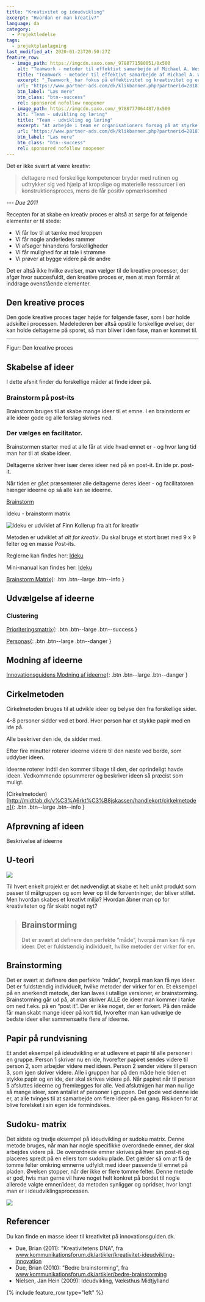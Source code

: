 ```yaml
---
title: "Kreativitet og ideudvikling"
excerpt: "Hvordan er man kreativ?"
language: da
category:
  - Projektledelse
tags:
  - projektplanlægning
last_modified_at: 2020-01-23T20:50:27Z
feature_row:
  - image_path: https://imgcdn.saxo.com/_9788771580051/0x500
    alt: "Teamwork - metoder til effektivt samarbejde af Michael A. West"
    title: "Teamwork - metoder til effektivt samarbejde af Michael A. West"
    excerpt: "_Teamwork_ har fokus på effektivitet og kreativitet og er for alle, der på den ene eller anden måde bruger teamwork i deres dagligdag. Bogen er fyldt med praktiske eksempler og teori, der kan hjælpe et team med at opstille mål og opnå dem."
    url: "https://www.partner-ads.com/dk/klikbanner.php?partnerid=28187&bannerid=43264&htmlurl=https://www.saxo.com/dk/teamwork_michael-a-west_haeftet_9788771580051"
    btn_label: "Læs mere"
    btn_class: "btn--success"
    rel: sponsored nofollow noopener
  - image_path: https://imgcdn.saxo.com/_9788777064487/0x500
    alt: "Team - udvikling og læring"
    title: "Team - udvikling og læring"
    excerpt: "At arbejde i team er organisationers forsøg på at styrke udvikling af faglige og personlige potentialer og kompetencer. Bogens formål er at give svar på, hvordan udvikling og læring i team kan blive en succes, fx om sporten er en passende metafor til at fremme teamudvikling og læring og forståelse af samarbejde samt om team på arbejdspladsen kan skabe nye fortællinger om medarbejdernes måde at se på samarbejde og gensidig udvikling."
    url: "https://www.partner-ads.com/dk/klikbanner.php?partnerid=28187&bannerid=43264&htmlurl=https://www.saxo.com/dk/team-udvikling-og-laering_morten-bertelsen-red-reinhard-stelter-red_haeftet_9788777064487"
    btn_label: "Læs mere"
    btn_class: "btn--success"
    rel: sponsored nofollow noopener
---
```


Det er ikke svært at være kreativ:

> deltagere med forskellige kompetencer bryder med rutinen og udtrykker sig ved hjælp af kropslige og materielle ressourcer i en konstruktionsproces, mens de får positiv opmærksomhed

--- <cite>Due 2011</cite>

Recepten for at skabe en kreativ proces er altså at sørge for at følgende elementer er til stede:

- Vi får lov til at tænke med kroppen
- Vi får nogle anderledes rammer
- Vi afsøger hinandens forskelligheder
- Vi får mulighed for at tale i strømme
- Vi prøver at bygge videre på de andre

Det er altså ikke hvilke øvelser, man vælger til de kreative processer, der afgør hvor succesfuldt, den kreative proces er, men at man formår at inddrage ovenstående elementer.

## Den kreative proces

Den gode kreative proces tager højde for følgende faser, som I bør holde adskilte i processen. Mødelederen bør altså opstille forskellige øvelser, der kan holde deltagerne på sporet, så man bliver i den fase, man er kommet til.

****

Figur: Den kreative proces

## Skabelse af ideer

I dette afsnit finder du forskellige måder at finde ideer på.

### Brainstorm på post-its

Brainstorm bruges til at skabe mange ideer til et emne. I en brainstorm er alle ideer gode og alle forslag skrives ned.

### Der vælges en facilitator.

Brainstormen starter med at alle får at vide hvad emnet er - og hvor lang tid man har til at skabe ideer.

Deltagerne skriver hver især deres ideer ned på en post-it. En ide pr. post-it.

Når tiden er gået præsenterer alle deltagerne deres ideer - og facilitatoren hænger ideerne op så alle kan se ideerne.

[Brainstorm](http://innovationsguiden.dk/brugere/ide-og-konceptudvikling/brainstorm)

Ideku - brainstorm matrix

![Ideku er udviklet af Finn Kollerup fra _alt for kreativ_](/assets/images/ideku.jpg)

Metoden er udviklet af _alt for kreativ_. Du skal bruge et stort bræt med 9 x 9 felter og en masse Post-its. 

Reglerne kan findes her: [Ideku](http://www.alt4kreativ.dk/UserFiles/file/PDF/IDEKU-instruktion_2sidet-Version01.pdf)

Mini-manual kan findes her: [Ideku](http://www.alt4kreativ.dk/UserFiles/file/PDF/Arbejdsbog_-_Ideku_proces.pdf)

[Brainstorm Matrix](http://innovationsguiden.dk/brugere/ide-og-konceptudvikling/brainstormingmatrix){: .btn .btn--large .btn--info }

## Udvælgelse af ideerne

### Clustering

[Prioriteringsmatrix](http://innovationsguiden.dk/brugere/ide-og-konceptudvikling/prioteringsmatrix){: .btn .btn--large .btn--success }

[Personas](http://innovationsguiden.dk/brugere/analyse/personas){: .btn .btn--large .btn--danger }

## Modning af ideerne

[Innovationsguidens Modning af ideerne](http://innovationsguiden.dk/brugere/ide-og-konceptudvikling/idemodning){: .btn .btn--large .btn--danger }

## Cirkelmetoden

Cirkelmetoden bruges til at udvikle ideer og belyse den fra forskellige sider.

4-8 personer sidder ved et bord. Hver person har et stykke papir med en ide på.

Alle beskriver den ide, de sidder med.

Efter fire minutter roterer ideerne videre til den næste ved borde, som uddyber ideen.

Ideerne roterer indtil den kommer tilbage til den, der oprindeligt havde ideen. Vedkommende opsummerer og beskriver ideen så præcist som muligt.

(Cirkelmetoden)[http://midtlab.dk/v%C3%A6rkt%C3%B8jskassen/handlekort/cirkelmetoden]{: .btn .btn--large .btn--info }

## Afprøvning af ideen

Beskrivelse af ideerne

## U-teori

![](/assets/images/u-teori.jpg)

Til hvert enkelt projekt er det nødvendigt at skabe et helt unikt produkt som passer til målgruppen og som lever op til de forventninger, der bliver stillet. Men hvordan skabes et kreativt miljø? Hvordan åbner man op for kreativiteten og får skabt noget nyt?

> ## Brainstorming
>
> Det er svært at definere den perfekte “måde”, hvorpå man kan få nye ideer. Det er fuldstændig individuelt, hvilke metoder der virker for en.

## Brainstorming

Det er svært at definere den perfekte “måde”, hvorpå man kan få nye ideer. Det er fuldstændig individuelt, hvilke metoder der virker for en. Et eksempel på en anerkendt metode, der kan laves i utallige versioner, er brainstorming. Brainstorming går ud på, at man skriver ALLE de ideer man kommer i tanke om ned f.eks. på en “post it”. Der er ikke noget, der er forkert. På den måde får man skabt mange ideer på kort tid, hvorefter man kan udvælge de bedste ideer eller sammensætte flere af ideerne. 

## Papir på rundvisning

Et andet eksempel på ideudvikling er at udlevere et papir til alle personer i en gruppe. Person 1 skriver nu en ide, hvorefter papiret sendes videre til person 2, som arbejder videre med ideen. Person 2 sender videre til person 3, som igen skriver videre. Alle i gruppen har på den måde hele tiden et stykke papir og en ide, der skal skrives videre på. Når papiret når til person 5 afsluttes ideerne og fremlægges for alle. Ved afslutnigen har man nu lige så mange ideer, som antallet af personer i gruppen. Det gode ved denne ide er, at alle tvinges til at samarbejde om flere ideer på en gang. Risikoen for at blive forelsket i sin egen ide formindskes.  

## Sudoku- matrix 

Det sidste og tredje eksempel på ideudvikling er sudoku matrix. Denne metode bruges, når man har nogle specifikke overordnede emner, der skal arbejdes videre på. De overordnede emner skrives på hver sin post-it og placeres spredt på en ellers tom sudoku plade. Det gælder så om at få de tomme felter omkring emnerne udfyldt med ideer passende til emnet på pladen. Øvelsen stopper, når der ikke er flere tomme felter. Denne metode er god, hvis man gerne vil have noget helt konkret på bordet til nogle allerede valgte emner/ideer, da metoden synliggør og opridser, hvor langt man er i ideudviklingsprocessen. 

![](/assets/images/postit.jpg)

## Referencer

Du kan finde en masse ideer til kreativitet på innovationsguiden.dk.

- Due, Brian (2011): "Kreativitetens DNA", fra www.kommunikationsforum.dk/artikler/kreativitet-ideudvikling-innovation
- Due, Brian (2010): "Bedre brainstorming", fra www.kommunikationsforum.dk/artikler/bedre-brainstorming
- Nielsen, Jan Hein (2009): Ideudvikling, Væksthus Midtjylland

{% include feature_row type="left" %}
